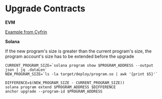 # Upgrade Contracts

**EVM**

[Example from Cyfrin](https://www.cyfrin.io/glossary/upgradeable-proxy-solidity-code-example)

**Solana**

If the new program's size is greater than the current program's size, the program account's size has to be extended before the upgrade

```
CURRENT_PROGRAM_SIZE=`solana program show $PROGRAM_ADDRESS --output json | jq .dataLen`
NEW_PROGRAM_SIZE=`ls -la target/deploy/program.so | awk '{print $5}'`

DIFFERENCE=$(NEW_PROGRAM_SIZE - CURRENT_PROGRAM_SIZE))
solana program extend $PROGRAM_ADDRESS $DIFFERENCE
anchor upgrade --program-id $PROGRAM_ADDRESS 
```

